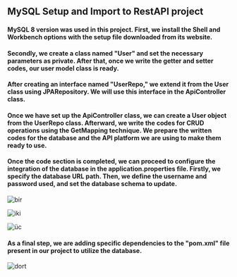 ## MySQL Setup and Import to RestAPI project

#### MySQL 8 version was used in this project. First, we install the Shell and Workbench options with the setup file downloaded from its website.
#### Secondly, we create a class named "User" and set the necessary parameters as private. After that, once we write the getter and setter codes, our user model class is ready.
#### After creating an interface named "UserRepo," we extend it from the User class using JPARepository. We will use this interface in the ApiController class.
#### Once we have set up the ApiController class, we can create a User object from the UserRepo class. Afterward, we write the codes for CRUD operations using the GetMapping technique. We prepare the written codes for the database and the API platform we are using to make them ready to use.
#### Once the code section is completed, we can proceed to configure the integration of the database in the application.properties file. Firstly, we specify the database URL path. Then, we define the username and password used, and set the database schema to update.

![bir](https://github.com/sefaerkan/Java-RestAPI/assets/36763407/1b591a6b-d522-4b19-9eb7-86f8d5d2f539)

![iki](https://github.com/sefaerkan/Java-RestAPI/assets/36763407/4b08ba91-db74-4664-95d4-3aaca1b8aea6)

![üc](https://github.com/sefaerkan/Java-RestAPI/assets/36763407/d0a857b5-617e-438d-b856-f4fd3e333373)

#### As a final step, we are adding specific dependencies to the "pom.xml" file present in our project to utilize the database.

![dort](https://github.com/sefaerkan/Java-RestAPI/assets/36763407/2ffe8018-d011-46b3-8e1b-3b5b3aade2e2)
